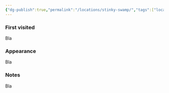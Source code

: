 ```yaml
---
{"dg-publish":true,"permalink":"/locations/stinky-swamp/","tags":["location"],"noteIcon":"location","updated":"2024-01-06T10:18:37.026+01:00"}
---
```


### First visited
Bla
### Appearance
Bla
### Notes
Bla